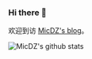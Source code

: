 ### Hi there 👋

<!--
**MicDZ/MicDZ** is a ✨ _special_ ✨ repository because its `README.md` (this file) appears on your GitHub profile.

Here are some ideas to get you started:

- 🔭 I’m currently working on ...
- 🌱 I’m currently learning ...
- 👯 I’m looking to collaborate on ...
- 🤔 I’m looking for help with ...
- 💬 Ask me about ...
- 📫 How to reach me: ...
- 😄 Pronouns: ...
- ⚡ Fun fact: ...
-->

欢迎到访 [MicDZ's blog](https://www.micdz.cn)。

![MicDZ's github stats](https://github-readme-stats.vercel.app/api?username=MicDZ)
